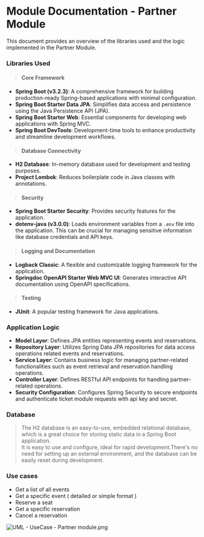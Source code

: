 # Module Documentation - Partner Module
This document provides an overview of the libraries used and the logic implemented in the Partner Module.

### Libraries Used

> #### Core Framework
- **Spring Boot (v3.2.3)**: A comprehensive framework for building production-ready Spring-based applications with minimal configuration.
- **Spring Boot Starter Data JPA**: Simplifies data access and persistence using the Java Persistence API (JPA).
- **Spring Boot Starter Web**: Essential components for developing web applications with Spring MVC.
- **Spring Boot DevTools**: Development-time tools to enhance productivity and streamline development workflows.

> #### Database Connectivity
- **H2 Database**: In-memory database used for development and testing purposes.
- **Project Lombok**: Reduces boilerplate code in Java classes with annotations.

> #### Security
- **Spring Boot Starter Security**: Provides security features for the application.
- **dotenv-java (v3.0.0)**: Loads environment variables from a `.env` file into the application. This can be crucial for managing sensitive information like database credentials and API keys.

> #### Logging and Documentation
- **Logback Classic**: A flexible and customizable logging framework for the application.
- **Springdoc OpenAPI Starter Web MVC UI**: Generates interactive API documentation using OpenAPI specifications.

> #### Testing
- **JUnit**: A popular testing framework for Java applications.


### Application Logic

- **Model Layer**: Defines JPA entities representing events and reservations.
- **Repository Layer**: Utilizes Spring Data JPA repositories for data access operations related events and reservations.
- **Service Layer**: Contains business logic for managing partner-related functionalities such as event retrieval and reservation handling operations.
- **Controller Layer**: Defines RESTful API endpoints for handling partner-related operations.
- **Security Configuration**: Configures Spring Security to secure endpoints and authenticate ticket module requests with api key and secret.

### Database
> The H2 database is an easy-to-use, embedded relational database, which is a great choice for storing static data in a Spring Boot application.<br>
> It is easy to use and configure, ideal for rapid development.There's no need for setting up an external environment, and the database can be easily reset during development.

### Use cases

- Get a list of all events
- Get a specific event ( detailed or simple format )
- Reserve a seat
- Get a specific reservation
- Cancel a reservation
  
![UML - UseCase - Partner module.png](uml%2FUseCase%2FUML%20-%20UseCase%20-%20Partner%20module.png)